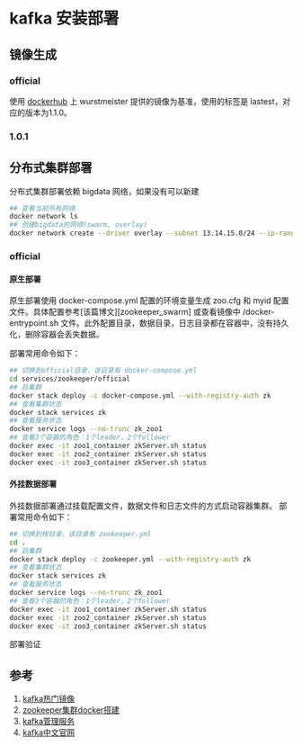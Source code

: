 # kafka 安装部署

## 镜像生成
### official
使用 [dockerhub][official] 上 wurstmeister 提供的镜像为基准，使用的标签是 lastest，对应的版本为1.1.0。



### 1.0.1


## 分布式集群部署
分布式集群部署依赖 bigdata 网络，如果没有可以新建
```bash
## 查看当前所有网络
docker network ls
## 创建bigdata的网络(swarm, overlay)
docker network create --driver overlay --subnet 13.14.15.0/24 --ip-range 13.14.15.0/24 --gateway 13.14.15.1 bigdata
```
### official
#### 原生部署
原生部署使用 docker-compose.yml 配置的环境变量生成 zoo.cfg 和 myid 配置文件。具体配置参考[该篇博文][zookeeper_swarm] 或查看镜像中 /docker-entrypoint.sh 文件。此外配置目录，数据目录，日志目录都在容器中，没有持久化，删除容器会丢失数据。

部署常用命令如下：
```bash
## 切换到official目录，该目录有 docker-compose.yml
cd services/zookeeper/official
## 启集群
docker stack deploy -c docker-compose.yml --with-registry-auth zk
## 查看集群状态
docker stack services zk
## 查看服务状态
docker service logs --no-trunc zk_zoo1
## 查看3个容器的角色：1个leader，2个follower
docker exec -it zoo1_container zkServer.sh status
docker exec -it zoo2_container zkServer.sh status
docker exec -it zoo3_container zkServer.sh status
```


#### 外挂数据部署
外挂数据部署通过挂载配置文件，数据文件和日志文件的方式启动容器集群。
部署常用命令如下：
```bash
## 切换到根目录，该目录有 zookeeper.yml
cd .
## 启集群
docker stack deploy -c zookeeper.yml --with-registry-auth zk
## 查看集群状态
docker stack services zk
## 查看服务状态
docker service logs --no-trunc zk_zoo1
## 查看3个容器的角色：1个leader，2个follower
docker exec -it zoo1_container zkServer.sh status
docker exec -it zoo2_container zkServer.sh status
docker exec -it zoo3_container zkServer.sh status
```


部署验证

## 参考
1. [kafka热门镜像](official)
2. [zookeeper集群docker搭建](zookeeper_swarm)
3. [kafka管理服务][kafka_manager]
4. [kafka中文官网][kafka_org]


[official]: https://hub.docker.com/r/wurstmeister/kafka/dockerfile
[kafka_swarm]: http://jaychang.cn/2018/05/05/Docker%E4%B8%8BZookeeper%E9%9B%86%E7%BE%A4%E6%90%AD%E5%BB%BA/
[kafka_manager]: https://hub.docker.com/r/kafkamanager/kafka-manager
[kafka_org]: http://kafka.apachecn.org/intro.html